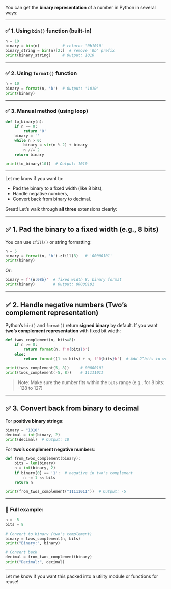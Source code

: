 You can get the **binary representation** of a number in Python in several ways:

---

### ✅ **1. Using `bin()` function (built-in)**

```python
n = 10
binary = bin(n)          # returns '0b1010'
binary_string = bin(n)[2:]  # remove '0b' prefix
print(binary_string)     # Output: 1010
```

---

### ✅ **2. Using `format()` function**

```python
n = 10
binary = format(n, 'b')  # Output: '1010'
print(binary)
```

---

### ✅ **3. Manual method (using loop)**

```python
def to_binary(n):
    if n == 0:
        return '0'
    binary = ''
    while n > 0:
        binary = str(n % 2) + binary
        n //= 2
    return binary

print(to_binary(10))  # Output: 1010
```

---

Let me know if you want to:

* Pad the binary to a fixed width (like 8 bits),
* Handle negative numbers,
* Convert back from binary to decimal.

Great! Let’s walk through **all three** extensions clearly:

---

## ✅ 1. **Pad the binary to a fixed width (e.g., 8 bits)**

You can use `zfill()` or string formatting:

```python
n = 5
binary = format(n, 'b').zfill(8)   # '00000101'
print(binary)
```

Or:

```python
binary = f'{n:08b}'  # fixed width 8, binary format
print(binary)        # Output: 00000101
```

---

## ✅ 2. **Handle negative numbers (Two’s complement representation)**

Python’s `bin()` and `format()` return **signed binary** by default. If you want **two’s complement representation** with fixed bit width:

```python
def twos_complement(n, bits=8):
    if n >= 0:
        return format(n, f'0{bits}b')
    else:
        return format((1 << bits) + n, f'0{bits}b')  # Add 2^bits to wrap around

print(twos_complement(5, 8))     # 00000101
print(twos_complement(-5, 8))    # 11111011
```

> Note: Make sure the number fits within the `bits` range (e.g., for 8 bits: -128 to 127)

---

## ✅ 3. **Convert back from binary to decimal**

For **positive binary strings**:

```python
binary = "1010"
decimal = int(binary, 2)
print(decimal)  # Output: 10
```

For **two’s complement negative numbers**:

```python
def from_twos_complement(binary):
    bits = len(binary)
    n = int(binary, 2)
    if binary[0] == '1':  # negative in two's complement
        n -= 1 << bits
    return n

print(from_twos_complement("11111011"))  # Output: -5
```

---

### 🔁 Full example:

```python
n = -5
bits = 8

# Convert to binary (two's complement)
binary = twos_complement(n, bits)
print("Binary:", binary)

# Convert back
decimal = from_twos_complement(binary)
print("Decimal:", decimal)
```

---

Let me know if you want this packed into a utility module or functions for reuse!
